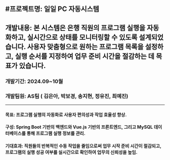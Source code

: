 #**프로젝트명: 일일 PC 자동시스템**
------
## 개발내용: 본 시스템은 은행 직원의 프로그램 실행을 자동화하고, 실시간으로 상태를 모니터링할 수 있도록 설계되었습니다. 사용자 맞춤형으로 원하는 프로그램 목록을 설정하고, 실행 순서를 지정하여 업무 준비 시간을 절감하는 데 목표가 있습니다.


### 개발기간: 2024.09~10월


### 개발팀원: AS팀 ( 김은아, 박보경, 송지현, 정유진, 최예진)


-------
#### 목표: 프로그램 실행의 자동화로 사용자 편의성과 작업 효율성 향상.


#### 구성: Spring Boot 기반의 백엔드와 Vue.js 기반의 프론트엔드, 그리고 MySQL 데이터베이스를 통해 프로그램 실행 정보를 관리.


#### 기대효과: 직원들의 반복적인 수동 작업을 줄임으로써 업무 시작 준비 시간이 절감되고, 프로그램의 실행 성공 여부를 실시간으로 확인하여 업무의 신뢰성을 높임.
